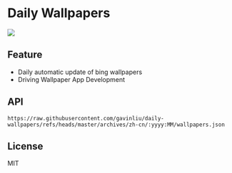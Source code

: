 # Daily Wallpapers
  
![](https://www.bing.com/th?id=OHR.Castildetierra_ZH-CN6042529770_UHD.jpg)

## Feature

- Daily automatic update of bing wallpapers
- Driving Wallpaper App Development

## API

```
https://raw.githubusercontent.com/gavinliu/daily-wallpapers/refs/heads/master/archives/zh-cn/:yyyy:MM/wallpapers.json
```

## License

MIT
  
